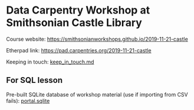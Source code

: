 # Data Carpentry Workshop at Smithsonian Castle Library

Course website: https://smithsonianworkshops.github.io/2019-11-21-castle

Etherpad link: https://pad.carpentries.org/2019-11-21-castle

Keeping in touch: [keep_in_touch.md](keep_in_touch.md)

## For SQL lesson

Pre-built SQLite database of workshop material (use if importing from CSV fails): [portal.sqlite](https://github.com/SmithsonianWorkshops/2019-11-21-castle/blob/master/portal.sqlite?raw=true)
